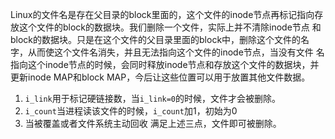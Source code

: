 Linux的文件名是存在父目录的block里面的，这个文件的inode节点再标记指向存放这个文件的block的数据块。我们删除一个文件，实际上并不清除inode节点
和block的数据块。只是在这个文件的父目录里面的block中，删除这个文件的名字，从而使这个文件名消失，并且无法指向这个文件的inode节点，当没有文件
名指向这个inode节点的时候，会同时释放inode节点和存放这个文件的数据块，并更新inode MAP和block MAP，今后让这些位置可以用于放置其他文件数据。

1. `i_link`用于标记硬链接数，当`i_link=0`的时候，文件才会被删除。
2. `i_count`当进程读该文件的时候，`i_count`加1，初始为0
3. 当被覆盖或者文件系统主动回收
满足上述三点，文件即可被删除。
